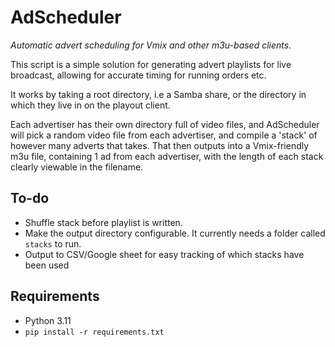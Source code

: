 # AdScheduler

*Automatic advert scheduling for Vmix and other m3u-based clients.*

This script is a simple solution for generating advert playlists for live broadcast, allowing for accurate timing for running orders etc.

It works by taking a root directory, i.e a Samba share, or the directory in which they live in on the playout client.

Each advertiser has their own directory full of video files, and AdScheduler will pick a random video file from each advertiser, and compile a 'stack' of however many adverts that takes. That then outputs into a Vmix-friendly m3u file, containing 1 ad from each advertiser, with the length of each stack clearly viewable in the filename.

## To-do

* Shuffle stack before playlist is written.
* Make the output directory configurable. It currently needs a folder called `stacks` to run.
* Output to CSV/Google sheet for easy tracking of which stacks have been used

## Requirements
* Python 3.11
* `pip install -r requirements.txt`